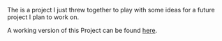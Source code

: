 The is a project I just threw together to play with some ideas for a future project I plan to work on.

A working version of this Project can be found [here](http://jakecrane.com/DragAndDrop/).
